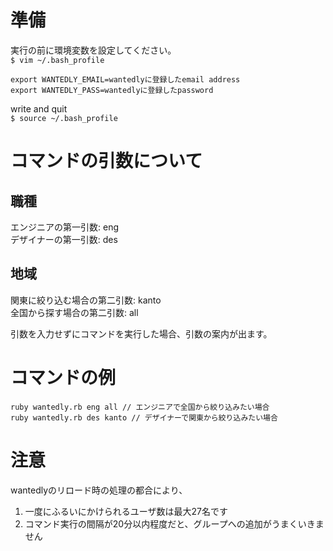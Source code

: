 # 準備
実行の前に環境変数を設定してください。  
`$ vim ~/.bash_profile`
```
export WANTEDLY_EMAIL=wantedlyに登録したemail address
export WANTEDLY_PASS=wantedlyに登録したpassword
```
write and quit  
`$ source ~/.bash_profile`

# コマンドの引数について
## 職種
エンジニアの第一引数: eng  
デザイナーの第一引数: des  
## 地域
関東に絞り込む場合の第二引数: kanto  
全国から探す場合の第二引数: all  

引数を入力せずにコマンドを実行した場合、引数の案内が出ます。

# コマンドの例
```
ruby wantedly.rb eng all // エンジニアで全国から絞り込みたい場合
ruby wantedly.rb des kanto // デザイナーで関東から絞り込みたい場合
```

# 注意
wantedlyのリロード時の処理の都合により、
1. 一度にふるいにかけられるユーザ数は最大27名です
2. コマンド実行の間隔が20分以内程度だと、グループへの追加がうまくいきません
